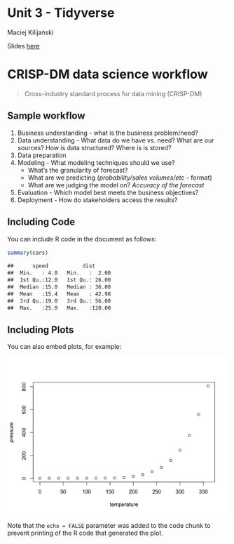 Unit 3 - Tidyverse
================
Maciej Kilijański

Slides [here](./unit_3_tidyverse.pdf)

# CRISP-DM data science workflow

> Cross-industry standard process for data mining (CRISP-DM)

## Sample workflow

1.  Business understanding - what is the business problem/need?
2.  Data understanding - What data do we have vs. need? What are our
    sources? How is data structured? Where is is stored?
3.  Data preparation
4.  Modeling - What modeling techniques should we use?
    -   What’s the granularity of forecast?
    -   What are we predicting (*probability/sales volumes/etc* -
        format)
    -   What are we judging the model on? *Accuracy of the forecast*
5.  Evaluation - Which model best meets the business objectives?
6.  Deployment - How do stakeholders access the results?

## Including Code

You can include R code in the document as follows:

``` r
summary(cars)
```

    ##      speed           dist       
    ##  Min.   : 4.0   Min.   :  2.00  
    ##  1st Qu.:12.0   1st Qu.: 26.00  
    ##  Median :15.0   Median : 36.00  
    ##  Mean   :15.4   Mean   : 42.98  
    ##  3rd Qu.:19.0   3rd Qu.: 56.00  
    ##  Max.   :25.0   Max.   :120.00

## Including Plots

You can also embed plots, for example:

![](Unit3_files/figure-gfm/pressure-1.png)<!-- -->

Note that the `echo = FALSE` parameter was added to the code chunk to
prevent printing of the R code that generated the plot.
